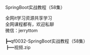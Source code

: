 SpringBoot实战教程（58集）

全网it学习资源共享学习<br>全网课程都有，欢迎私聊<br>微信：jerryttom<br>

┣━qf0032-SpringBoot实战教程（58集）<br> ┣━视频.zip